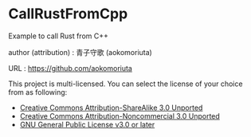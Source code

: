 # CallRustFromCpp

Example to call Rust from C++

author (attribution)
: 青子守歌 (aokomoriuta)

URL
: https://github.com/aokomoriuta

This project is multi-licensed.
You can select the license of your choice from as following:

* [Creative Commons Attribution-ShareAlike 3.0 Unported](http://creativecommons.org/licenses/by-sa/3.0/)
* [Creative Commons Attribution-Noncommercial 3.0 Unported](http://creativecommons.org/licenses/by-nc/3.0/)
* [GNU General Public License v3.0 or later](http://www.gnu.org/licenses/gpl.html)
